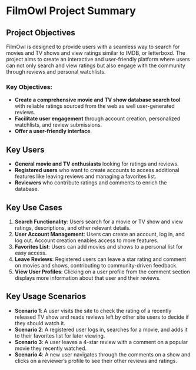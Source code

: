 # FilmOwl Project Summary

## Project Objectives

FilmOwl is designed to provide users with a seamless way to search for movies and TV shows and view ratings similar to IMDB, or letterboxd. The project aims to create an interactive and user-friendly platform where users can not only search and view ratings but also engage with the community through reviews and personal watchlists.

### Key Objectives:

-   **Create a comprehensive movie and TV show database search tool** with reliable ratings sourced from the web as well user-generated reviews.
-   **Facilitate user engagement** through account creation, personalized watchlists, and review submissions.
-   **Offer a user-friendly interface**.

## Key Users

-   **General movie and TV enthusiasts** looking for ratings and reviews.
-   **Registered users** who want to create accounts to access additional features like leaving reviews and managing a favorites list.
-   **Reviewers** who contribute ratings and comments to enrich the database.

## Key Use Cases

1. **Search Functionality**: Users search for a movie or TV show and view ratings, descriptions, and other relevant details.
2. **User Account Management**: Users can create an account, log in, and log out. Account creation enables access to more features.
3. **Favorites List**: Users can add movies and shows to a personal list for easy access.
4. **Leave Reviews**: Registered users can leave a star rating and comment on movies and shows, contributing to community-driven feedback.
5. **View User Profiles**: Clicking on a user profile from the comment section displays more information about that user and their reviews.

## Key Usage Scenarios

-   **Scenario 1**: A user visits the site to check the rating of a recently released TV show and reads reviews left by other site users to decide if they should watch it.
-   **Scenario 2**: A registered user logs in, searches for a movie, and adds it to their favorites list for later viewing.
-   **Scenario 3**: A user leaves a 4-star review with a comment on a popular movie they recently watched.
-   **Scenario 4**: A new user navigates through the comments on a show and clicks on a reviewer’s profile to see their other reviews and ratings.
